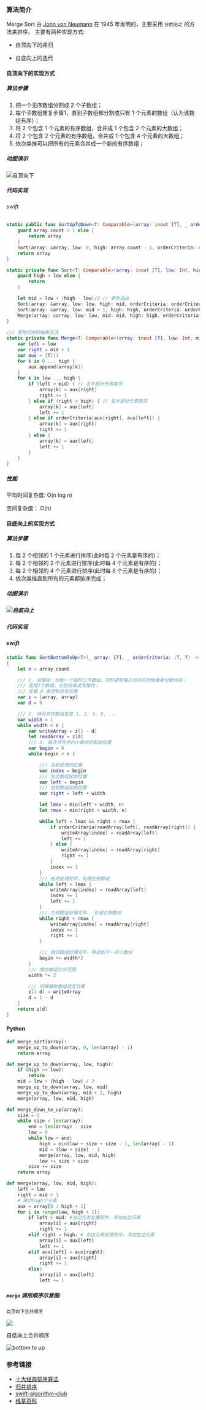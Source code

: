 
### 算法简介

Merge Sort 由 [John von Neumann](https://en.wikipedia.org/wiki/John_von_Neumann) 在 1945 年发明的，主要采用 `分而治之` 的方法来排序。 主要有两种实现方式:

- 自顶向下的递归

- 自底向上的迭代

#### 自顶向下的实现方式

##### 算法步骤

1. 把一个无序数组分割成 2 个子数组；
2. 每个子数组重复步骤1，直到子数组都分割成只有 1 个元素的数组（认为该数组有序）；
3. 将 2 个包含 1 个元素的有序数组，合并成 1 个包含 2 个元素的大数组；
4. 将 2 个包含 2 个元素的有序数组，合并成 1 个包含 4 个元素的大数组；
5. 依次类推可以把所有的元素合并成一个新的有序数组；

##### 动图演示

![自顶向下](./images/merge-sort-top-down.gif)

##### 代码实现

###### swift

```swift
static public func SortUpToDown<T: Comparable>(array: inout [T], _ orderCriteria:(T, T) -> Bool) -> [T] {
    guard array.count > 1 else {
        return array
    }
    Sort(array: &array, low: 0, high: array.count - 1, orderCriteria: orderCriteria)
    return array
}

static private func Sort<T: Comparable>(array: inout [T], low: Int, high: Int, orderCriteria:(T, T) -> Bool) {
    guard high > low else {
        return
    }

    let mid = low + (high - low)/2 // 避免溢出
    Sort(array: &array, low: low, high: mid, orderCriteria: orderCriteria)
    Sort(array: &array, low: mid + 1, high: high, orderCriteria: orderCriteria)
    Merge(array: &array, low: low, mid: mid, high: high, orderCriteria: orderCriteria)
}
    
/// 原地归并的抽象方法
static private func Merge<T: Comparable>(array: inout [T], low: Int, mid: Int, high: Int, orderCriteria: (T, T) -> Bool) {
    var left = low
    var right = mid + 1
    var aux = [T]()
    for k in 0 ... high {
        aux.append(array[k])
    }
    for k in low ... high {
        if (left > mid) { // 左半部分元素取完
            array[k] = aux[right]
            right += 1
        } else if (right > high) { // 右半部分元素取完
            array[k] = aux[left]
            left += 1
        } else if orderCriteria(aux[right], aux[left]) {
            array[k] = aux[right]
            right += 1
        } else {
            array[k] = aux[left]
            left += 1
        }
    }
}
```



##### 性能

平均时间复杂度: O(n log n)

空间复杂度： O(n)




#### 自底向上的实现方式

##### 算法步骤

1. 每 2 个相邻的 1 个元素进行排序(此时每 2 个元素是有序的)；
2. 每 2 个相邻的 2 个元素进行排序(此时每 4 个元素是有序的)；
3. 每 2 个相邻的 4 个元素进行排序(此时每 8 个元素是有序的)；
4. 依次类推直到所有的元素都排序完成；

##### 动图演示

##### ![自底向上](./images/merge-sort-bottom-up.png)


##### 代码实现

##### swift

```swift
static func SortBottomToUp<T>(_ array: [T], _ orderCriteria: (T, T) -> Bool) -> [T] 
{
    let n = array.count

    /// 1. 双缓存：分配一个临时工作数组，同时避免每次合并的时候重新分配内存；
    /// 使用2个数组，分别用来读写操作；
    /// 变量 d 来控制读写位置
    var z = [array, array]
    var d = 0

    /// 2. 待合并的数组宽度 1, 2, 4, 8, ...
    var width = 1
    while width < n {
        var writeArray = z[1 - d]
        let readArray = z[d]
        /// 3. 每次待合并的小数组的起始位置
        var begin = 0
        while begin < n {

            /// 当前处理的位置
            var index = begin
            /// 左边数组起始位置
            var left = begin
            /// 右侧数组起始位置
            var right = left + width

            let lmax = min(left + width, n)
            let rmax = min(right + width, n)

            while left < lmax && right < rmax {
                if orderCriteria(readArray[left], readArray[right]) {
                    writeArray[index] = readArray[left]
                    left += 1
                } else {
                    writeArray[index] = readArray[right]
                    right += 1
                }
                index += 1
            }
            /// 右侧处理完毕，处理左侧数组
            while left < lmax {
                writeArray[index] = readArray[left]
                index += 1
                left += 1
            }
            /// 左侧数组处理完毕， 处理右侧数组
            while right < rmax {
                writeArray[index] = readArray[right]
                index += 1
                right += 1
            }

            /// 相邻数组处理完毕，移动到下一对小数组
            begin += width*2
        }
        /// 增加数组合并范围
        width *= 2

        /// 切换辅助数组读写位置
        z[1-d] = writeArray
        d = 1 - d
    }
    return z[d]
}
```





#### Python

```python
def merge_sort(array):
    merge_up_to_down(array, 0, len(array) - 1)
    return array

def merge_up_to_down(array, low, high):
    if (high <= low):
        return
    mid = low + (high - low) / 2
    merge_up_to_down(array, low, mid)
    merge_up_to_down(array, mid + 1, high)
    merge(array, low, mid, high)

def merge_down_to_up(array):
    size = 1
    while size < len(array):
        end = len(array) - size
        low = 0
        while low < end:
            high = min(low + size + size - 1, len(array) - 1)
            mid = (low + size) - 1
            merge(array, low, mid, high)
            low += size + size
        size += size
    return array

def merge(array, low, mid, high):
    left = low
    right = mid + 1
    # 拷贝high个元素
    aux = array[0 : high + 1]
    for i in range(low, high + 1):
        if left > mid: #左边元素处理完毕，添加右边元素
            array[i] = aux[right]
            right += 1
        elif right > high: # 右边元素处理完毕，添加左边元素
            array[i] = aux[left]
            left += 1
        elif aux[left] > aux[right]:
            array[i] = aux[right]
            right += 1
        else:
            array[i] = aux[left]
            left += 1
```

##### `merge` 调用顺序示意图:


`自顶向下合并顺序`

![](images/merge-up-to-bottom.png)

自低向上合并顺序

![bottom to up](images/merge-bottom-to-up.png)


### 参考链接

- [十大经典排序算法](https://github.com/hustcc/JS-Sorting-Algorithm)
- [归并排序](https://www.cnblogs.com/nullzx/p/5968170.html)
- [swift-algorithm-club](https://github.com/raywenderlich/swift-algorithm-club/tree/master/Merge%20Sort)
- [维基百科](https://en.wikipedia.org/wiki/Merge_sort) 

